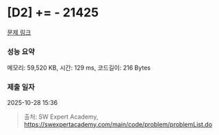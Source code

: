 # [D2] += - 21425 

[문제 링크](https://swexpertacademy.com/main/code/problem/problemDetail.do?contestProbId=AZD8K_UayDoDFAVs) 

### 성능 요약

메모리: 59,520 KB, 시간: 129 ms, 코드길이: 216 Bytes

### 제출 일자

2025-10-28 15:36



> 출처: SW Expert Academy, https://swexpertacademy.com/main/code/problem/problemList.do